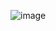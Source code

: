 ![image](https://user-images.githubusercontent.com/105570438/211837308-ccdec6fa-9d90-4659-b5e8-6e99b9cfc356.png)
